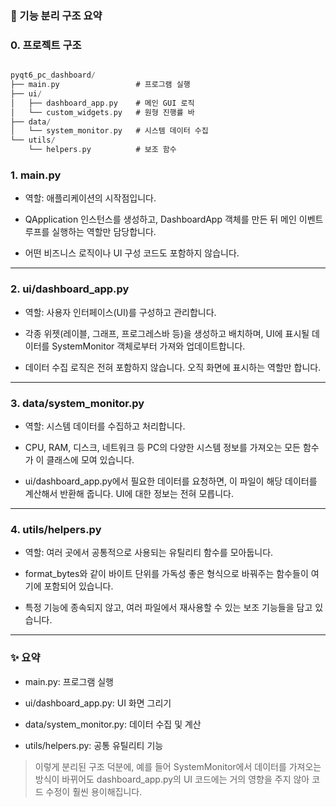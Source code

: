 ### 📂 기능 분리 구조 요약

### 0. 프로젝트 구조

```c

pyqt6_pc_dashboard/
├── main.py                 # 프로그램 실행
├── ui/
│   ├── dashboard_app.py    # 메인 GUI 로직
│   └── custom_widgets.py   # 원형 진행률 바
├── data/
│   └── system_monitor.py   # 시스템 데이터 수집
└── utils/
    └── helpers.py          # 보조 함수
```

### 1. main.py

- 역할: 애플리케이션의 시작점입니다.

- QApplication 인스턴스를 생성하고, DashboardApp 객체를 만든 뒤 메인 이벤트 루프를 실행하는 역할만 담당합니다.

- 어떤 비즈니스 로직이나 UI 구성 코드도 포함하지 않습니다.

-----

### 2. ui/dashboard_app.py

- 역할: 사용자 인터페이스(UI)를 구성하고 관리합니다.

- 각종 위젯(레이블, 그래프, 프로그레스바 등)을 생성하고 배치하며, UI에 표시될 데이터를 SystemMonitor 객체로부터 가져와 업데이트합니다.

- 데이터 수집 로직은 전혀 포함하지 않습니다. 오직 화면에 표시하는 역할만 합니다.

-----

### 3. data/system_monitor.py

- 역할: 시스템 데이터를 수집하고 처리합니다.

- CPU, RAM, 디스크, 네트워크 등 PC의 다양한 시스템 정보를 가져오는 모든 함수가 이 클래스에 모여 있습니다.

- ui/dashboard_app.py에서 필요한 데이터를 요청하면, 이 파일이 해당 데이터를 계산해서 반환해 줍니다. UI에 대한 정보는 전혀 모릅니다.

-----

### 4. utils/helpers.py

- 역할: 여러 곳에서 공통적으로 사용되는 유틸리티 함수를 모아둡니다.

- format_bytes와 같이 바이트 단위를 가독성 좋은 형식으로 바꿔주는 함수들이 여기에 포함되어 있습니다.

- 특정 기능에 종속되지 않고, 여러 파일에서 재사용할 수 있는 보조 기능들을 담고 있습니다.

-----

### ✨ 요약

- main.py: 프로그램 실행

- ui/dashboard_app.py: UI 화면 그리기

- data/system_monitor.py: 데이터 수집 및 계산

- utils/helpers.py: 공통 유틸리티 기능

> 이렇게 분리된 구조 덕분에, 예를 들어 SystemMonitor에서 데이터를 가져오는 방식이 바뀌어도 dashboard_app.py의 UI 코드에는 거의 영향을 주지 않아 코드 수정이 훨씬 용이해집니다.
